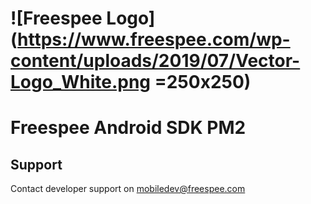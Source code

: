 # ![Freespee Logo](https://www.freespee.com/wp-content/uploads/2019/07/Vector-Logo_White.png =250x250)
# Freespee Android SDK PM2

## Support

Contact developer support on mobiledev@freespee.com
